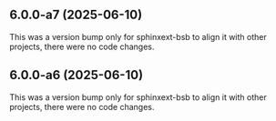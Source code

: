 ## 6.0.0-a7 (2025-06-10)

This was a version bump only for sphinxext-bsb to align it with other projects, there were no code changes.

## 6.0.0-a6 (2025-06-10)

This was a version bump only for sphinxext-bsb to align it with other projects, there were no code changes.